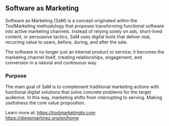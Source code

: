 ## Software as Marketing
Software as Marketing (SaM) is a concept originated within the ToolMarketing methodology that proposes transforming functional software into active marketing channels.
Instead of relying solely on ads, short-lived content, or persuasive tactics, SaM uses digital tools that deliver real, recurring value to users, before, during, and after the sale.

The software is no longer just an internal product or service; it becomes the marketing channel itself, creating relationships, engagement, and conversion in a natural and continuous way.

### Purpose
The main goal of SaM is to complement traditional marketing actions with functional digital solutions that solve concrete problems for the target audience.
In this way, marketing shifts from interrupting to serving. Making usefulness the core value proposition.

Learn more at:
https://toolmarketingbr.com
https://diegomartinez.org/en/home
